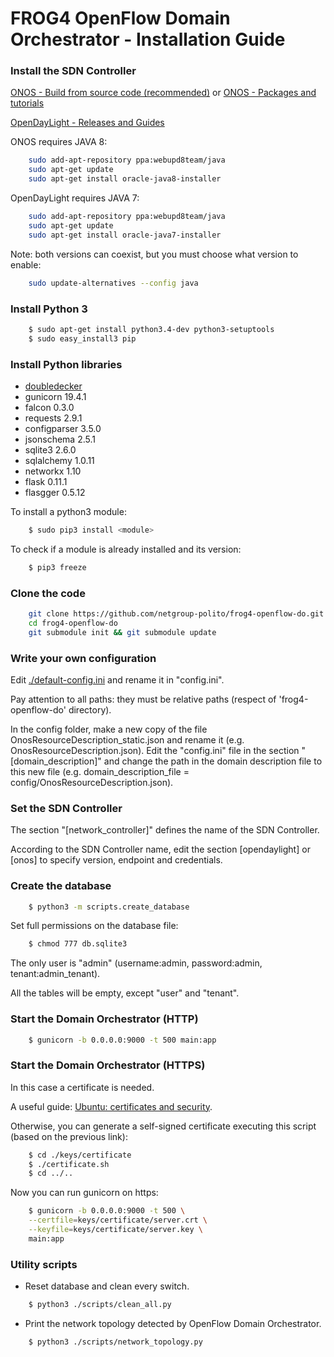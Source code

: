 # FROG4 OpenFlow Domain Orchestrator - Installation Guide

### Install the SDN Controller

[ONOS - Build from source code (recommended)](https://wiki.onosproject.org/display/ONOS/Getting+ONOS#GettingONOS-ONOSSourceCode) or 
[ONOS - Packages and tutorials](https://wiki.onosproject.org/display/ONOS/Download+packages+and+tutorial+VMs)

[OpenDayLight - Releases and Guides](https://www.opendaylight.org/downloads)

ONOS requires JAVA 8:
```sh
	sudo add-apt-repository ppa:webupd8team/java
	sudo apt-get update
	sudo apt-get install oracle-java8-installer
```

OpenDayLight requires JAVA 7:
```sh
	sudo add-apt-repository ppa:webupd8team/java
	sudo apt-get update
	sudo apt-get install oracle-java7-installer
```

Note: both versions can coexist, but you must choose what version to enable:
```sh
	sudo update-alternatives --config java
```


### Install Python 3

```sh
	$ sudo apt-get install python3.4-dev python3-setuptools
	$ sudo easy_install3 pip
```

### Install Python libraries

* [doubledecker](https://github.com/Acreo/DoubleDecker)
* gunicorn 19.4.1
* falcon 0.3.0
* requests 2.9.1
* configparser 3.5.0
* jsonschema 2.5.1
* sqlite3 2.6.0
* sqlalchemy 1.0.11
* networkx 1.10
* flask 0.11.1
* flasgger 0.5.12

To install a python3 module:
```sh
	$ sudo pip3 install <module>
```

To check if a module is already installed and its version:
```sh
	$ pip3 freeze
```

### Clone the code

```sh
	git clone https://github.com/netgroup-polito/frog4-openflow-do.git
	cd frog4-openflow-do
	git submodule init && git submodule update
```

### Write your own configuration

Edit [./default-config.ini](/config/default-config.ini) and rename it in "config.ini".

Pay attention to all paths: they must be relative paths (respect of 'frog4-openflow-do' directory).

In the config folder, make a new copy of the file OnosResourceDescription_static.json and rename it (e.g. OnosResourceDescription.json).
Edit the "config.ini" file in the section "[domain_description]" and change the path in the domain description file to this new file (e.g. domain_description_file = config/OnosResourceDescription.json).


### Set the SDN Controller

The section "[network_controller]" defines the name of the SDN Controller.

According to the SDN Controller name, edit the section [opendaylight] or [onos] 
to specify version, endpoint and credentials.




### Create the database
```sh
	$ python3 -m scripts.create_database
```
Set full permissions on the database file:
```sh
	$ chmod 777 db.sqlite3
```
The only user is "admin" (username:admin, password:admin, tenant:admin_tenant).

All the tables will be empty, except "user" and "tenant".


### Start the Domain Orchestrator (HTTP)
```sh
	$ gunicorn -b 0.0.0.0:9000 -t 500 main:app
```

### Start the Domain Orchestrator (HTTPS)

In this case a certificate is needed.

A useful guide: [Ubuntu: certificates and security](https://help.ubuntu.com/12.04/serverguide/certificates-and-security.html).

Otherwise, you can generate a self-signed certificate executing this script (based on the previous link):
```sh
	$ cd ./keys/certificate
	$ ./certificate.sh
	$ cd ../..
```

Now you can run gunicorn on https:
```sh
	$ gunicorn -b 0.0.0.0:9000 -t 500 \
	--certfile=keys/certificate/server.crt \
	--keyfile=keys/certificate/server.key \
	main:app
```

### Utility scripts

* Reset database and clean every switch.
```sh
	$ python3 ./scripts/clean_all.py
```

* Print the network topology detected by OpenFlow Domain Orchestrator.
```sh
	$ python3 ./scripts/network_topology.py
```
